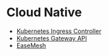# Cloud Native

- [Kubernetes Ingress Controller](4.1.Kubernetes-Ingress-Controller.md)
- [Kubernetes Gateway API](4.2.Gateway-API.md)
- [EaseMesh](4.3.EaseMesh.md)